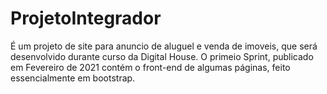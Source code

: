 # ProjetoIntegrador
É um projeto de site para anuncio de aluguel e venda de imoveis, que será desenvolvido durante curso da Digital House.
O primeio Sprint, publicado em Fevereiro de 2021 contém o front-end de algumas páginas, feito essencialmente em bootstrap.

